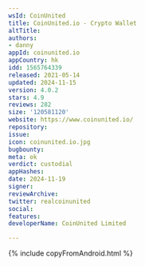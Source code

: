 ```yaml
---
wsId: CoinUnited
title: CoinUnited.io - Crypto Wallet
altTitle: 
authors:
- danny
appId: coinunited.io
appCountry: hk
idd: 1565764339
released: 2021-05-14
updated: 2024-11-15
version: 4.0.2
stars: 4.9
reviews: 282
size: '120581120'
website: https://www.coinunited.io/
repository: 
issue: 
icon: coinunited.io.jpg
bugbounty: 
meta: ok
verdict: custodial
appHashes: 
date: 2024-11-19
signer: 
reviewArchive: 
twitter: realcoinunited
social: 
features: 
developerName: CoinUnited Limited

---
```


{% include copyFromAndroid.html %}
